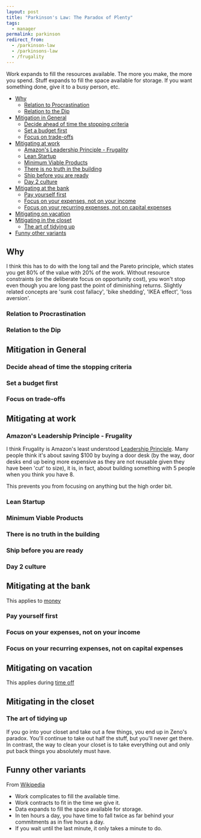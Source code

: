```yaml
---
layout: post
title: "Parkinson's Law: The Paradox of Plenty"
tags:
  - manager
permalink: parkinson
redirect_from:
  - /parkinson-law
  - /parkinsons-law
  - /frugality
---
```


Work expands to fill the resources available. The more you make, the more you spend. Stuff expands to fill the space available for storage. If you want something done, give it to a busy person, etc.

<!-- prettier-ignore-start -->
<!-- vim-markdown-toc-start -->

- [Why](#why)
    - [Relation to Procrastination](#relation-to-procrastination)
    - [Relation to the Dip](#relation-to-the-dip)
- [Mitigation in General](#mitigation-in-general)
    - [Decide ahead of time the stopping criteria](#decide-ahead-of-time-the-stopping-criteria)
    - [Set a budget first](#set-a-budget-first)
    - [Focus on trade-offs](#focus-on-trade-offs)
- [Mitigating at work](#mitigating-at-work)
    - [Amazon's Leadership Principle - Frugality](#amazons-leadership-principle---frugality)
    - [Lean Startup](#lean-startup)
    - [Minimum Viable Products](#minimum-viable-products)
    - [There is no truth in the building](#there-is-no-truth-in-the-building)
    - [Ship before you are ready](#ship-before-you-are-ready)
    - [Day 2 culture](#day-2-culture)
- [Mitigating at the bank](#mitigating-at-the-bank)
    - [Pay yourself first](#pay-yourself-first)
    - [Focus on your expenses, not on your income](#focus-on-your-expenses-not-on-your-income)
    - [Focus on your recurring expenses, not on capital expenses](#focus-on-your-recurring-expenses-not-on-capital-expenses)
- [Mitigating on vacation](#mitigating-on-vacation)
- [Mitigating in the closet](#mitigating-in-the-closet)
    - [The art of tidying up](#the-art-of-tidying-up)
- [Funny other variants](#funny-other-variants)

<!-- vim-markdown-toc-end -->
<!-- prettier-ignore-end -->

## Why

I think this has to do with the long tail and the Pareto principle, which states you get 80% of the value with 20% of the work. Without resource constraints (or the deliberate focus on opportunity cost), you won't stop even though you are long past the point of diminishing returns. Slightly related concepts are 'sunk cost fallacy', 'bike shedding', 'IKEA effect', 'loss aversion'.

### Relation to Procrastination

### Relation to the Dip

## Mitigation in General

### Decide ahead of time the stopping criteria

### Set a budget first

### Focus on trade-offs

## Mitigating at work

### Amazon's Leadership Principle - Frugality

I think Frugality is Amazon's least understood [Leadership Principle](/amazon). Many people think it's about saving $100 by buying a door desk (by the way, door desks end up being more expensive as they are not reusable given they have been 'cut' to size), it is, in fact, about building something with 5 people when you think you have 8.

This prevents you from focusing on anything but the high order bit.

### Lean Startup

### Minimum Viable Products

### There is no truth in the building

### Ship before you are ready

### Day 2 culture

## Mitigating at the bank

This applies to [money](/money)

### Pay yourself first

### Focus on your expenses, not on your income

### Focus on your recurring expenses, not on capital expenses

## Mitigating on vacation

This applies during [time off](/time-off)

## Mitigating in the closet

### The art of tidying up

If you go into your closet and take out a few things, you end up in Zeno's paradox. You'll continue to take out half the stuff, but you'll never get there. In contrast, the way to clean your closet is to take everything out and only put back things you absolutely must have.

## Funny other variants

From [Wikipedia](https://en.wikipedia.org/wiki/Parkinson's_law?wprov=sfti1)

- Work complicates to fill the available time.
- Work contracts to fit in the time we give it.
- Data expands to fill the space available for storage.
- In ten hours a day, you have time to fall twice as far behind your commitments as in five hours a day.
- If you wait until the last minute, it only takes a minute to do.
